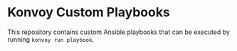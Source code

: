# Konvoy Custom Playbooks

This repository contains custom Ansible playbooks that can be executed by running `konvoy run playbook`.
